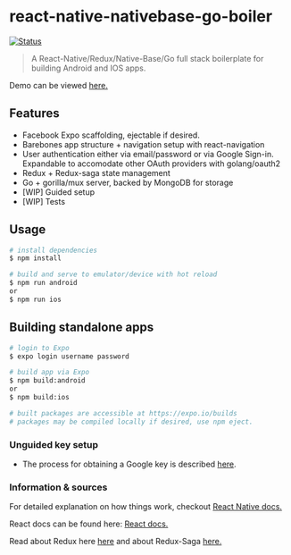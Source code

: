 # react-native-nativebase-go-boiler

[![Status](https://travis-ci.org/scharkee/react-native-nativebase-go-boiler.svg?branch=master)](https://travis-ci.org/scharkee/react-native-nativebase-go-boiler)

> A React-Native/Redux/Native-Base/Go full stack boilerplate for building Android and IOS apps.

Demo can be viewed [here.](#)

## Features

- Facebook Expo scaffolding, ejectable if desired.
- Barebones app structure + navigation setup with react-navigation
- User authentication either via email/password or via Google Sign-in. Expandable to accomodate other OAuth providers with golang/oauth2
- Redux + Redux-saga state management
- Go + gorilla/mux server, backed by MongoDB for storage
- [WIP] Guided setup
- [WIP] Tests

## Usage

```bash
# install dependencies
$ npm install

# build and serve to emulator/device with hot reload
$ npm run android
or
$ npm run ios
```

## Building standalone apps

```bash
# login to Expo
$ expo login username password

# build app via Expo
$ npm build:android
or
$ npm build:ios

# built packages are accessible at https://expo.io/builds
# packages may be compiled locally if desired, use npm eject.
```

### Unguided key setup

- The process for obtaining a Google key is described [here](https://developers.google.com/identity/protocols/OAuth2).

### Information & sources

For detailed explanation on how things work, checkout [React Native docs.](https://facebook.github.io/react-native/docs/getting-started.html)

React docs can be found here: [React docs.](https://reactjs.org/docs/getting-started.html)

Read about Redux here [here](https://redux.js.org/introduction/getting-started) and about Redux-Saga [here.](https://redux-saga.js.org/)
